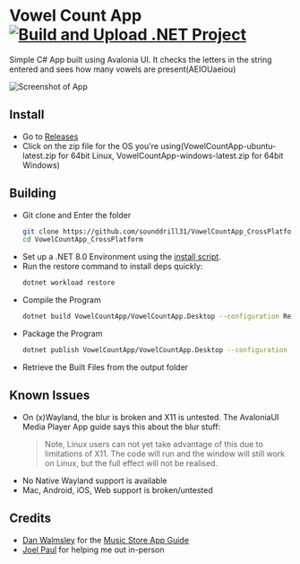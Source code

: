 # Vowel Count App [![Build and Upload .NET Project](https://github.com/sounddrill31/VowelCountApp_CrossPlatform/actions/workflows/main.yml/badge.svg)](https://github.com/sounddrill31/VowelCountApp_CrossPlatform/actions/workflows/main.yml)

Simple C# App built using Avalonia UI. It checks the letters in the string entered and sees how many vowels are present(AEIOUaeiou)

![Screenshot of App](https://github.com/user-attachments/assets/ded065ba-371b-4549-8b2e-a9936330160c)


## Install
- Go to [Releases](https://github.com/sounddrill31/VowelCountApp_CrossPlatform/releases/latest)
- Click on the zip file for the OS you're using(VowelCountApp-ubuntu-latest.zip for 64bit Linux, VowelCountApp-windows-latest.zip for 64bit Windows)

## Building
- Git clone and Enter the folder
  ```bash
  git clone https://github.com/sounddrill31/VowelCountApp_CrossPlatform;
  cd VowelCountApp_CrossPlatform
  ```
- Set up a .NET 8.0 Environment using the [install script](https://learn.microsoft.com/en-us/dotnet/core/tools/dotnet-install-script).
- Run the restore command to install deps quickly:
  ```bash
  dotnet workload restore
  ```
- Compile the Program
  ```bash
  dotnet build VowelCountApp/VowelCountApp.Desktop --configuration Release 
  ```
- Package the Program
  ```bash
  dotnet publish VowelCountApp/VowelCountApp.Desktop --configuration Release --output ./output
  ```
- Retrieve the Built Files from the output folder

## Known Issues
- On (x)Wayland, the blur is broken and X11 is untested. The AvaloniaUI Media Player App guide says this about the blur stuff:
  > Note, Linux users can not yet take advantage of this due to limitations of X11. The code will run and the window will still work on Linux, but the full effect will not be realised.
- No Native Wayland support is available
- Mac, Android, iOS, Web support is broken/untested
## Credits
- [Dan Walmsley](https://github.com/danwalmsley) for the [Music Store App Guide](https://docs.avaloniaui.net/docs/0.10.x/tutorials/music-store-app/)
- [Joel Paul](https://github.com/Jack-Pots) for helping me out in-person
